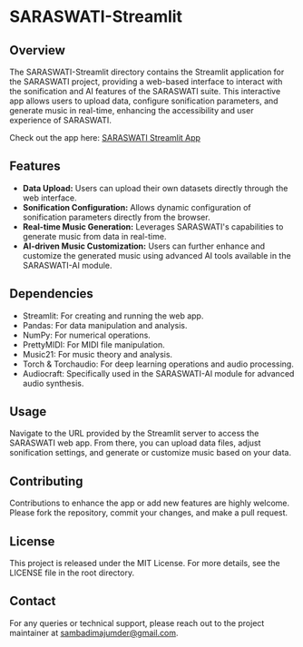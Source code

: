 # SARASWATI-Streamlit

## Overview
The SARASWATI-Streamlit directory contains the Streamlit application for the SARASWATI project, providing a web-based interface to interact with the sonification and AI features of the SARASWATI suite. This interactive app allows users to upload data, configure sonification parameters, and generate music in real-time, enhancing the accessibility and user experience of SARASWATI.

Check out the app here: [SARASWATI Streamlit App](https://saraswati-ai.streamlit.app/)

## Features
- **Data Upload:** Users can upload their own datasets directly through the web interface.
- **Sonification Configuration:** Allows dynamic configuration of sonification parameters directly from the browser.
- **Real-time Music Generation:** Leverages SARASWATI's capabilities to generate music from data in real-time.
- **AI-driven Music Customization:** Users can further enhance and customize the generated music using advanced AI tools available in the SARASWATI-AI module.

## Dependencies
- Streamlit: For creating and running the web app.
- Pandas: For data manipulation and analysis.
- NumPy: For numerical operations.
- PrettyMIDI: For MIDI file manipulation.
- Music21: For music theory and analysis.
- Torch & Torchaudio: For deep learning operations and audio processing.
- Audiocraft: Specifically used in the SARASWATI-AI module for advanced audio synthesis.

## Usage
Navigate to the URL provided by the Streamlit server to access the SARASWATI web app. From there, you can upload data files, adjust sonification settings, and generate or customize music based on your data.

## Contributing
Contributions to enhance the app or add new features are highly welcome. Please fork the repository, commit your changes, and make a pull request.

## License
This project is released under the MIT License. For more details, see the LICENSE file in the root directory.

## Contact
For any queries or technical support, please reach out to the project maintainer at [sambadimajumder@gmail.com](mailto:sambadimajumder@gmail.com).
